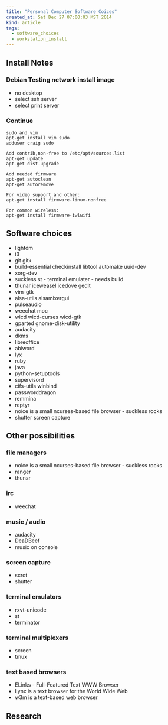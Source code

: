 ```yaml
---
title: "Personal Computer Software Coices"
created_at: Sat Dec 27 07:00:03 MST 2014
kind: article
tags:
  - software_choices
  - workstation_install
---
```


## Install Notes

### Debian Testing network install image

* no desktop
* select ssh server
* select print server

### Continue

~~~~~~~~~~~~~~~~~~~~~~~
sudo and vim
apt-get install vim sudo
adduser craig sudo
~~~~~~~~~~~~~~~~~~~~~~~

~~~~~~~~~~~~
Add contrib,non-free to /etc/apt/sources.list
apt-get update
apt-get dist-upgrade
~~~~~~~~~~~~

~~~~~~~~~~~~
Add needed firmware
apt-get autoclean
apt-get autoremove

For video support and other:
apt-get install firmware-linux-nonfree

For common wireless:
apt-get install firmware-iwlwifi
~~~~~~~~~~~~

## Software choices

* lightdm
* i3
* git gitk
* build-essential checkinstall libtool automake uuid-dev
* xorg-dev
* suckless st - terminal emulater - needs build
* thunar iceweasel icedove gedit
* vim-gtk
* alsa-utils alsamixergui
* pulseaudio
* weechat moc
* wicd wicd-curses wicd-gtk
* gparted gnome-disk-utility
* audacity
* dkms
* libreoffice
* abiword
* lyx
* ruby
* java
* python-setuptools
* supervisord
* cifs-utils winbind
* passworddragon
* remmina
* reptyr
* noice is a small ncurses-based file browser - suckless rocks
* shutter screen capture

## Other possibilities

### file managers

* noice is a small ncurses-based file browser - suckless rocks
* ranger
* thunar

### irc

* weechat

### music / audio

* audacity
* DeaDBeef
* music on console

### screen capture

* scrot
* shutter

### terminal emulators

* rxvt-unicode
* st
* terminator

### terminal multiplexers

* screen
* tmux

### text based browsers

* ELinks - Full-Featured Text WWW Browser
* Lynx is a text browser for the World Wide Web
* w3m is a text-based web browser

## Research

